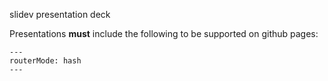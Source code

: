 
slidev presentation deck

Presentations **must** include the following to be supported on github pages:
```
---
routerMode: hash
---
```
